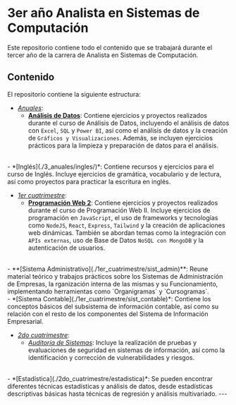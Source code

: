 # 3er año Analista en Sistemas de Computación

Este repositorio contiene todo el contenido que se trabajará durante el tercer año de la carrera de Analista en Sistemas de Computación.

## Contenido

El repositorio contiene la siguiente estructura:

- *[Anuales](./3_anuales/)*:
  - **[Análisis de Datos](./3_anuales/analisis_datos/)**: Contiene ejercicios y proyectos realizados durante el curso de Análisis de Datos, incluyendo el análisis de datos con `Excel`, `SQL` y `Power BI`, así como el análisis de datos y la creación de `Gráficos y Visualizaciones`. Además, se incluyen ejercicios prácticos para la limpieza y preparación de datos para el análisis.
<br>
  - *[Inglés](./3_anuales/ingles/)*: Contiene recursos y ejercicios para el curso de Inglés. Incluye ejercicios de gramática, vocabulario y de lectura, así como proyectos para practicar la escritura en inglés.
<br>

- *[1er cuatrimestre](./1er_cuatrimestre)*:
  - **[Programación Web 2](https://github.com/dreschpedro/programacion_web_2)**: Contiene ejercicios y proyectos realizados durante el curso de Programación Web II. Incluye ejercicios de programación en `JavaScript`, el uso de frameworks y tecnologías como `NodeJS`, `React`, `Express`, `Tailwind` y la creación de aplicaciones web dinámicas. También se abordan temas como la integración con `APIs externas`, uso de Base de Datos `NoSQL con MongoDB` y la autenticación de usuarios.
<br>
  - **[Sistema Administrativo](./1er_cuatrimestre/sist_admin)**: Reune material teórico y trabajos prácticos sobre los Sistemas de Administración de Empresas, la rganización interna de las mismas y su Funcionamiento, implementando herramientas como `Organigramas` y `Cursogramas`.
<br>
  - *[Sistema Contable](./1er_cuatrimestre/sist_contable)*: Contiene los conceptos básicos del subsistema de información contable, así como su relación con el resto de los componentes del Sistema de Información Empresarial.

<br>

- *[2do cuatrimestre](./2do_cuatrimestre)*: 
  - *[Auditoría de Sistemas](./2do_cuatrimestre/auditoria_sist)*: Incluye la realización de pruebas y evaluaciones de seguridad en sistemas de información, así como la identificación y corrección de vulnerabilidades y riesgos.
<br>
  - *[Estadística](./2do_cuatrimestre/estadistica)*: Se pueden encontrar diferentes técnicas estadísticas y análisis de datos, desde estadísticas descriptivas básicas hasta técnicas de regresión y análisis multivariado.
---


